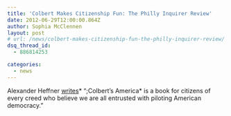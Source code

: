 ```yaml
---
title: 'Colbert Makes Citizenship Fun: The Philly Inquirer Review'
date: 2012-06-29T12:00:00.864Z
author: Sophia McClennen
layout: post
# url: /news/colbert-makes-citizenship-fun-the-philly-inquirer-review/
dsq_thread_id:
  - 886814253

categories: 
  - news
---
```

Alexander Heffner [writes][1]* “;Colbert’s America* is a book for citizens of every creed who believe we are all entrusted with piloting American democracy.”

 [1]: https://articles.philly.com/2012-10-12/news/34388556_1_political-satire-stephen-colbert-young-voters